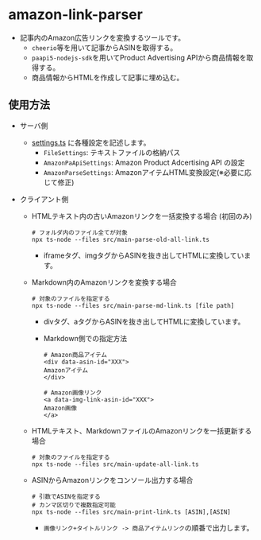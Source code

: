 # amazon-link-parser

- 記事内のAmazon広告リンクを変換するツールです。
  - `cheerio`等を用いて記事からASINを取得する。
  - `paapi5-nodejs-sdk`を用いてProduct Advertising APIから商品情報を取得する。
  - 商品情報からHTMLを作成して記事に埋め込む。

## 使用方法

- サーバ側
  - <a href="/src/settings.ts">settings.ts</a> に各種設定を記述します。
    - `FileSettings`: テキストファイルの格納パス
    - `AmazonPaApiSettings`: Amazon Product Adcertising API の設定
    - `AmazonParseSettings`: AmazonアイテムHTML変換設定(※必要に応じて修正)
- クライアント側

  - HTMLテキスト内の古いAmazonリンクを一括変換する場合 (初回のみ)
    ```
    # フォルダ内のファイル全てが対象
    npx ts-node --files src/main-parse-old-all-link.ts
    ```
    - iframeタグ、imgタグからASINを抜き出してHTMLに変換しています。
  - Markdown内のAmazonリンクを変換する場合

    ```
    # 対象のファイルを指定する
    npx ts-node --files src/main-parse-md-link.ts [file path]
    ```

    - divタグ、aタグからASINを抜き出してHTMLに変換しています。
    - Markdown側での指定方法

      ```
      # Amazon商品アイテム
      <div data-asin-id="XXX">
      Amazonアイテム
      </div>

      # Amazon画像リンク
      <a data-img-link-asin-id="XXX">
      Amazon画像
      </a>
      ```

  - HTMLテキスト、MarkdownファイルのAmazonリンクを一括更新する場合

    ```
    # 対象のファイルを指定する
    npx ts-node --files src/main-update-all-link.ts
    ```

  - ASINからAmazonリンクをコンソール出力する場合
    ```
    # 引数でASINを指定する
    # カンマ区切りで複数指定可能
    npx ts-node --files src/main-print-link.ts [ASIN],[ASIN]
    ```
    - `画像リンク+タイトルリンク -> 商品アイテムリンク`の順番で出力します。
